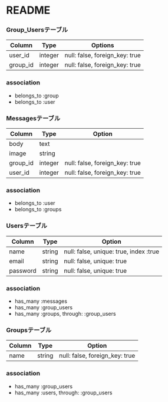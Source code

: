# README

### Group_Usersテーブル

|Column|Type|Options|
|------|----|-------|
|user_id|integer|null: false, foreign_key: true|
|group_id|integer|null: false, foreign_key: true|

### association
- belongs_to :group
- belongs_to :user




### Messagesテーブル

|Column|Type|Option|
|------|----|------|
|body|text||
|image|string||
|group_id|integer|null: false, foreign_key: true|
|user_id|integer|null: false, foreign_key: true|

### association
- belongs_to :user
- belongs_to :groups



### Usersテーブル
|Column|Type|Option|
|------|----|------|
|name|string|null: false, unique: true, index :true|
|email|string|null: false, unique: true|
|password|string|null: false, unique: true|


### association
- has_many :messages
- has_many :group_users
- has_many :groups, through: :group_users


### Groupsテーブル
|Column|Type|Option|
|------|----|------|
|name|string|null: false, foreign_key: true|


### association
- has_many :group_users
- has_many :users, through: :group_users








